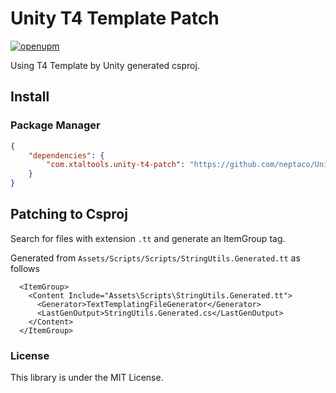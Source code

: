 # Unity T4 Template Patch

[![openupm](https://img.shields.io/npm/v/com.com.xtaltools.unity-t4-patch?label=openupm&registry_uri=https://package.openupm.com)](https://openupm.com/packages/com.xtaltools.unity-t4-patch/)

Using T4 Template by Unity generated csproj.

## Install

### Package Manager

```manifest.json
{
    "dependencies": {
        "com.xtaltools.unity-t4-patch": "https://github.com/neptaco/UnityT4TemplatePatch.git?path=Packages/T4TemplatePatch"
    }
}
```

## Patching to Csproj

Search for files with extension `.tt` and generate an ItemGroup tag.

Generated from `Assets/Scripts/Scripts/StringUtils.Generated.tt` as follows


```Assembly-Csharp.csproj:xml
  <ItemGroup>
    <Content Include="Assets\Scripts\StringUtils.Generated.tt">
      <Generator>TextTemplatingFileGenerator</Generator>
      <LastGenOutput>StringUtils.Generated.cs</LastGenOutput>
    </Content>
  </ItemGroup>
```  


### License

This library is under the MIT License.